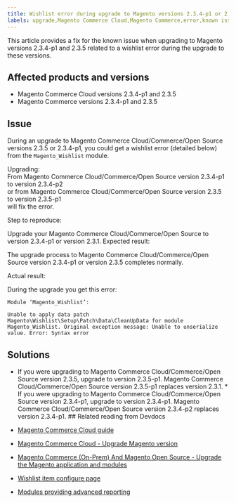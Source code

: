 ```yaml
---
title: Wishlist error during upgrade to Magento versions 2.3.4-p1 or 2.3.5 
labels: upgrade,Magento Commerce Cloud,Magento Commerce,error,known issues,wishlist,Magento_Wishlist,2.3.4-p1,2.3.5,2.3.5-p1,2.3.4-p2
---
```


This article provides a fix for the known issue when upgrading to Magento versions 2.3.4-p1 and 2.3.5 related to a wishlist error during the upgrade to these versions.

## Affected products and versions

* Magento Commerce Cloud versions 2.3.4-p1 and 2.3.5
* Magento Commerce versions 2.3.4-p1 and 2.3.5

## Issue

During an upgrade to Magento Commerce Cloud/Commerce/Open Source versions 2.3.5 or 2.3.4-p1, you could get a wishlist error (detailed below) from the <code class="language-php">Magento\_Wishlist</code> module.

Upgrading:  
From Magento Commerce Cloud/Commerce/Open Source version 2.3.4-p1 to version 2.3.4-p2  
or from Magento Commerce Cloud/Commerce/Open Source version 2.3.5 to version 2.3.5-p1  
will fix the error.

Step to reproduce:

Upgrade your Magento Commerce Cloud/Commerce/Open Source to version 2.3.4-p1 or version 2.3.1. Expected result:

The upgrade process to Magento Commerce Cloud/Commerce/Open Source version 2.3.4-p1 or version 2.3.5 completes normally.

Actual result:

During the upgrade you get this error:

<pre><code class="language-php">Module ‘Magento_Wishlist’:

Unable to apply data patch Magento\Wishlist\Setup\Patch\Data\CleanUpData for module Magento_Wishlist. Original exception message: Unable to unserialize value. Error: Syntax error  
</code></pre>

## Solutions

* If you were upgrading to Magento Commerce Cloud/Commerce/Open Source version 2.3.5, upgrade to version 2.3.5-p1. Magento Commerce Cloud/Commerce/Open Source version 2.3.5-p1 replaces version 2.3.1. * If you were upgrading to Magento Commerce Cloud/Commerce/Open Source version 2.3.4-p1, upgrade to version 2.3.4-p1. Magento Commerce Cloud/Commerce/Open Source version 2.3.4-p2 replaces version 2.3.4-p1. ## Related reading from Devdocs

* [Magento Commerce Cloud guide](https://devdocs.magento.com/cloud/bk-cloud.html) 
* [Magento Commerce Cloud - Upgrade Magento version](https://devdocs.magento.com/cloud/project/project-upgrade.html) 
* [Magento Commerce (On-Prem) And Magento Open Source - Upgrade the Magento application and modules](https://devdocs.magento.com/guides/v2.3/comp-mgr/bk-compman-upgrade-guide.html) 
* [Wishlist item configure page](https://devdocs.magento.com/guides/v2.3/frontend-dev-guide/layouts/product-layouts.html#wishlist-item-configure-page) 
* [Modules providing advanced reporting](https://devdocs.magento.com/guides/v2.3/advanced-reporting/modules.html) 